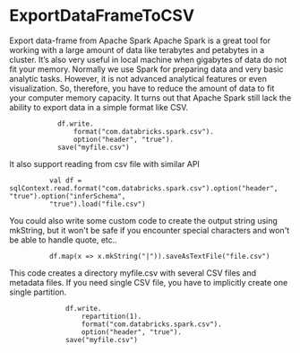 # ExportDataFrameToCSV
Export data-frame from Apache Spark
Apache Spark is a great tool for working with a large amount of data like terabytes and petabytes in a cluster. It’s also very useful in local machine when gigabytes of data do not fit your memory. Normally we use Spark for preparing data and very basic analytic tasks. However, it is not advanced analytical features or even visualization. So, therefore, you have to reduce the amount of data to fit your computer memory capacity. It turns out that Apache Spark still lack the ability to export data in a simple format like CSV.

                df.write.
                    format("com.databricks.spark.csv").
                    option("header", "true").
                save("myfile.csv")
 
It also support reading from csv file with similar API
   
   
              val df = sqlContext.read.format("com.databricks.spark.csv").option("header", "true").option("inferSchema", 
              "true").load("file.csv")
              
              
You could also write some custom code to create the output string using mkString, but it won't be safe if you encounter special characters and won't be able to handle quote, etc..

              df.map(x => x.mkString("|")).saveAsTextFile("file.csv") 
   
This code creates a directory myfile.csv with several CSV files and metadata files. If you need single CSV file, you have to implicitly create one single partition.



                  df.write.
                      repartition(1).
                      format("com.databricks.spark.csv").
                      option("header", "true").
                  save("myfile.csv")
                  

